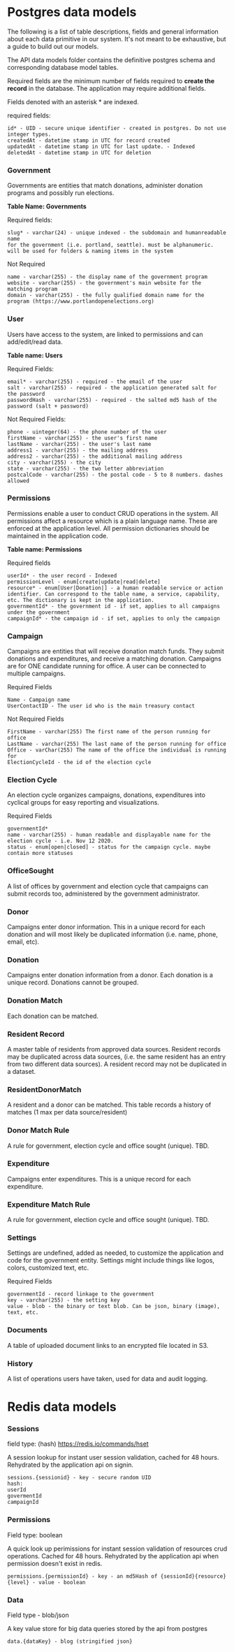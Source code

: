 # Postgres data models

The following is a list of table descriptions, fields and general information about each data primitive in our system. It's not meant to be exhaustive, but a guide to build out our models. 

The API data models folder contains the definitive postgres schema and corresponding database model tables. 

Required fields are the minimum number of fields required to **create the record** in the database. The application may require additional fields.

Fields denoted with an asterisk * are indexed.

required fields:
```
id* - UID - secure unique identifier - created in postgres. Do not use integer types.
createdAt - datetime stamp in UTC for record created
updatedAt - datetime stamp in UTC for last update. - Indexed
deletedAt - datetime stamp in UTC for deletion
```

### Government
Governments are entities that match donations, administer donation programs and possibly run elections.

**Table Name: Governments**

Required fields:
```
slug* - varchar(24) - unique indexed - the subdomain and humanreadable name 
for the government (i.e. portland, seattle). must be alphanumeric. 
will be used for folders & naming items in the system
```
Not Required
```
name - varchar(255) - the display name of the government program
website - varchar(255) - the government's main website for the matching program
domain - varchar(255) - the fully qualified domain name for the program (https://www.portlandopenelections.org)

```
### User
Users have access to the system, are linked to permissions and can add/edit/read data.

**Table name: Users**

Required Fields:
```
email* - varchar(255) - required - the email of the user
salt - varchar(255) - required - the application generated salt for the password
passwordHash - varchar(255) - required - the salted md5 hash of the password (salt + password)
```

Not Required Fields:
```
phone - uinteger(64) - the phone number of the user
firstName - varchar(255) - the user's first name
lastName - varchar(255) - the user's last name
address1 - varchar(255) - the mailing address
address2 - varchar(255) - the additional mailing address
city - varchar(255) - the city
state - varchar(255) - the two letter abbreviation
postcalCode - varchar(255) - the postal code - 5 to 8 numbers. dashes allowed
```

### Permissions

Permissions enable a user to conduct CRUD operations in the system. All permissions affect a resource which is a plain language name. These are enforced at the application level. All permission dictionaries should be maintained in the application code.

**Table name: Permissions**

Required fields
```
userId* - the user record - Indexed
permissionLevel - enum[create|update|read|delete]
resource* - enum[User|Donation|] - a human readable service or action identifier. Can correspond to the table name, a service, capability, etc. The dictionary is kept in the application.
governmentId* - the government id - if set, applies to all campaigns under the government
campaignId* - the campaign id - if set, applies to only the campaign
```
### Campaign

Campaigns are entities that will receive donation match funds. They submit donations and expenditures, and receive a matching donation. Campaigns are for ONE candidate running for office. A user can be connected to multiple campaigns.

Required Fields
```
Name - Campaign name
UserContactID - The user id who is the main treasury contact
```

Not Required Fields
```
FirstName - varchar(255) The first name of the person running for office
LastName - varchar(255) The last name of the person running for office
Office - varChar(255) The name of the office the individual is running for
ElectionCycleId - the id of the election cycle
```

### Election Cycle
An election cycle organizes campaigns, donations, expenditures into cyclical groups for easy reporting and visualizations.

Required Fields
```
governmentId*
name - varchar(255) - human readable and displayable name for the election cycle - i.e. Nov 12 2020.
status - enum[open|closed] - status for the campaign cycle. maybe contain more statuses
```

### OfficeSought 
A list of offices by government and election cycle that campaigns can submit records too, administered by the government administrator.

### Donor
Campaigns enter donor information. This in a unique record for each donation and will most likely be duplicated information (i.e. name, phone, email, etc).

### Donation
Campaigns enter donation information from a donor. Each donation is a unique record. Donations cannot be grouped.

### Donation Match
Each donation can be matched.

### Resident Record
A master table of residents from approved data sources. Resident records may be duplicated across data sources, (i.e. the same resident has an entry from two different data sources). A resident record may not be duplicated in a dataset.

### ResidentDonorMatch
A resident and a donor can be matched. This table records a history of matches (1 max per data source/resident)

### Donor Match Rule
A rule for government, election cycle and office sought (unique). TBD.  

### Expenditure
Campaigns enter expenditures. This is a unique record for each expenditure.

### Expenditure Match Rule
A rule for government, election cycle and office sought (unique). TBD.

### Settings
Settings are undefined, added as needed, to customize the application and code for the government entity. Settings might include things like logos, colors, customized text, etc.

Required Fields
```
governmentId - record linkage to the government
key - varchar(255) - the setting key
value - blob - the binary or text blob. Can be json, binary (image), text, etc.
```

### Documents
A table of uploaded document links to an encrypted file located in S3.

### History
A list of operations users have taken, used for data and audit logging. 

# Redis data models

### Sessions
field type: (hash) https://redis.io/commands/hset

A session lookup for instant user session validation, cached for 48 hours. Rehydrated by the application api on signin.

```
sessions.{sessionid} - key - secure random UID
hash:
userId
govermentId
campaignId
```

### Permissions
Field type: boolean

A quick look up perimissions for instant session validation of resources crud operations. Cached for 48 hours.
Rehydrated by the application api when permission doesn't exist in redis.    

```
permissions.{permissionId} - key - an md5Hash of {sessionId}{resource}{level} - value - boolean
```

### Data
Field type - blob/json

A key value store for big data queries stored by the api from postgres

```text
data.{dataKey} - blog (stringified json}

```



